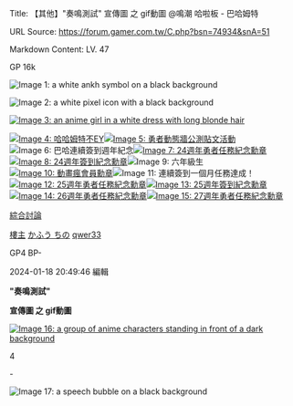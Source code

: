 Title: 【其他】"奏鳴測試" 宣傳圖 之 gif動圖 @鳴潮 哈啦板 - 巴哈姆特

URL Source: https://forum.gamer.com.tw/C.php?bsn=74934&snA=51

Markdown Content:
LV. 47

GP 16k

![Image 1: a white ankh symbol on a black background](https://i2.bahamut.com.tw/forum/icons/preist.png)

![Image 2: a white pixel icon with a black background](https://i2.bahamut.com.tw/forum/icons/human.png)

[![Image 3: an anime girl in a white dress with long blonde hair](https://avatar2.bahamut.com.tw/avataruserpic/q/w/qwer33/qwer33.png?v=1716607422)](https://home.gamer.com.tw/qwer33)

[![Image 4: 哈哈姆特不EY](https://p2.bahamut.com.tw/HOME/honor/235.gif)](https://avatar1.gamer.com.tw/switchhonor.php?uid=qwer33&htype=235)[![Image 5: 勇者動態牆公測貼文活動](https://p2.bahamut.com.tw/HOME/honor/247.gif)](https://avatar1.gamer.com.tw/switchhonor.php?uid=qwer33&htype=247)![Image 6: 巴哈連續簽到週年紀念](https://p2.bahamut.com.tw/HOME/honor/269.gif)[![Image 7: 24週年勇者任務紀念勳章](https://p2.bahamut.com.tw/HOME/honor/276.gif)](https://avatar1.gamer.com.tw/switchhonor.php?uid=qwer33&htype=276)[![Image 8: 24週年簽到紀念勳章](https://p2.bahamut.com.tw/HOME/honor/278.gif)](https://avatar1.gamer.com.tw/switchhonor.php?uid=qwer33&htype=278)![Image 9: 六年級生](https://p2.bahamut.com.tw/HOME/honor/15.gif)[![Image 10: 動畫瘋會員勳章](https://p2.bahamut.com.tw/HOME/honor/227.gif)](https://avatar1.gamer.com.tw/switchhonor.php?uid=qwer33&htype=227)![Image 11: 連續簽到一個月任務達成！](https://p2.bahamut.com.tw/HOME/honor/222.gif)[![Image 12: 25週年勇者任務紀念勳章](https://p2.bahamut.com.tw/HOME/honor/289.gif)](https://avatar1.gamer.com.tw/switchhonor.php?uid=qwer33&htype=289)[![Image 13: 25週年簽到紀念勳章](https://p2.bahamut.com.tw/HOME/honor/291.gif)](https://avatar1.gamer.com.tw/switchhonor.php?uid=qwer33&htype=291)[![Image 14: 26週年勇者任務紀念勳章](https://p2.bahamut.com.tw/HOME/honor/302.gif)](https://avatar1.gamer.com.tw/switchhonor.php?uid=qwer33&htype=302)[![Image 15: 27週年勇者任務紀念勳章](https://p2.bahamut.com.tw/HOME/honor/312.gif)](https://avatar1.gamer.com.tw/switchhonor.php?uid=qwer33&htype=312)

[綜合討論](https://forum.gamer.com.tw/B.php?bsn=74934&subbsn=15)

[樓主](https://forum.gamer.com.tw/Co.php?bsn=74934&sn=153&subbsn=15&bPage=0) [かふう ちの](https://home.gamer.com.tw/qwer33) [qwer33](https://home.gamer.com.tw/qwer33)

GP4 BP\-

2024-01-18 20:49:46 編輯

**"奏鳴測試"**

**宣傳圖 之 gif動圖**

[![Image 16: a group of anime characters standing in front of a dark background](https://i.imgur.com/0FJ94pV.gif)](https://i.imgur.com/0FJ94pV.gif)

4

\-

![Image 17: a speech bubble on a black background](https://i2.bahamut.com.tw/icon/msg_regular.png)